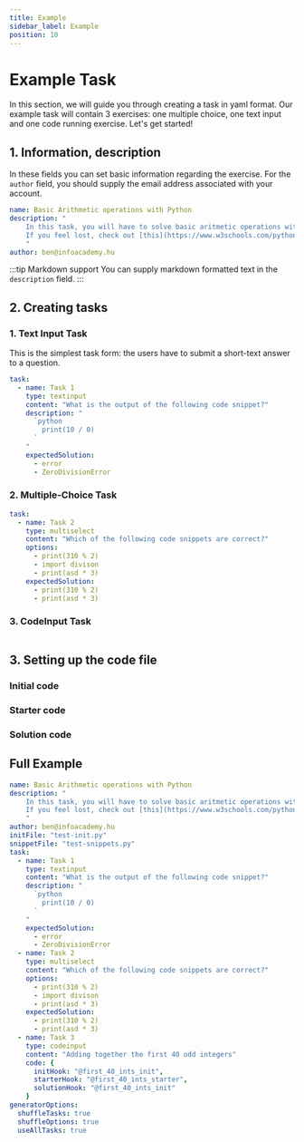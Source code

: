 ```yaml
---
title: Example
sidebar_label: Example
position: 10
---
```

# Example Task
In this section, we will guide you through creating a task in yaml format. Our example task will contain 3 exercises: one multiple choice, one text input and one code running exercise. Let's get started!
## 1. Information, description
In these fields you can set basic information regarding the exercise. For the `author` field, you should supply the email address associated with your account.
```yaml
name: Basic Arithmetic operations with Python
description: "
    In this task, you will have to solve basic aritmetic operations with Python.
    If you feel lost, check out [this](https://www.w3schools.com/python/gloss_python_arithmetic_operators.asp) site.
    "
author: ben@infoacademy.hu
```
:::tip Markdown support
You can supply markdown formatted text in the `description` field.
:::
## 2. Creating tasks
### 1. Text Input Task
This is the simplest task form: the users have to submit a short-text answer to a question.
```yaml {2,3,4,5,10}
task:
  - name: Task 1
    type: textinput
    content: "What is the output of the following code snippet?"
    description: "
      `python
        print(10 / 0)
      `
    "
    expectedSolution: 
      - error
      - ZeroDivisionError
```
### 2. Multiple-Choice Task
```yaml {2,3,4,5,9}
task:
  - name: Task 2
    type: multiselect
    content: "Which of the following code snippets are correct?"  
    options:
      - print(310 % 2)
      - import divison
      - print(asd * 3)
    expectedSolution: 
      - print(310 % 2)
      - print(asd * 3)
```
### 3. CodeInput Task
```yaml

```
## 3. Setting up the code file
### Initial code
### Starter code
### Solution code
## Full Example
```yaml showLineNumbers title="tasks/arithmethic.yaml"
name: Basic Arithmetic operations with Python
description: "
    In this task, you will have to solve basic aritmetic operations with Python.
    If you feel lost, check out [this](https://www.w3schools.com/python/gloss_python_arithmetic_operators.asp) site.
    "
author: ben@infoacademy.hu
initFile: "test-init.py"
snippetFile: "test-snippets.py"
task:
  - name: Task 1
    type: textinput
    content: "What is the output of the following code snippet?"
    description: "
      `python
        print(10 / 0)
      `
    "
    expectedSolution: 
      - error
      - ZeroDivisionError
  - name: Task 2
    type: multiselect
    content: "Which of the following code snippets are correct?"  
    options:
      - print(310 % 2)
      - import divison
      - print(asd * 3)
    expectedSolution: 
      - print(310 % 2)
      - print(asd * 3)
  - name: Task 3
    type: codeinput
    content: "Adding together the first 40 odd integers"
    code: {
      initHook: "@first_40_ints_init",
      starterHook: "@first_40_ints_starter",
      solutionHook: "@first_40_ints_init"
    }
generatorOptions:
  shuffleTasks: true
  shuffleOptions: true
  useAllTasks: true
```